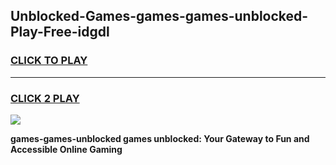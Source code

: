 
## Unblocked-Games-games-games-unblocked-Play-Free-idgdl
<h3>
<a href="https://premium76.site?title=games-games-unblocked&ref=09A">CLICK TO PLAY</a></h3>
<hr>

<h3>
<a href="https://premium76.site?title=games-games-unblocked&ref=09A">CLICK 2 PLAY</a>
  
</h3>

<a href="https://premium76.site?title=games-games-unblocked&ref=09A"><img src="https://clearcache.store/games.png"></a>


**games-games-unblocked games unblocked: Your Gateway to Fun and Accessible Online Gaming**
